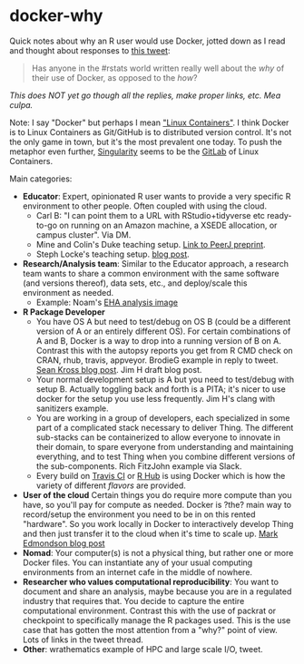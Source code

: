 # docker-why

Quick notes about why an R user would use Docker, jotted down as I read and thought about responses to [this tweet](https://twitter.com/JennyBryan/status/913785731998289920):

> Has anyone in the #rstats world written really well about the *why* of their use of Docker, as opposed to the *how*?

*This does NOT yet go though all the replies, make proper links, etc. Mea culpa.*

Note: I say "Docker" but perhaps I mean ["Linux Containers"](https://en.wikipedia.org/wiki/LXC). I think Docker is to Linux Containers as Git/GitHub is to distributed version control. It's not the only game in town, but it's the most prevalent one today. To push the metaphor even further, [Singularity](http://singularity.lbl.gov) seems to be the [GitLab](https://about.gitlab.com) of Linux Containers.

Main categories:

  * **Educator**: Expert, opinionated R user wants to provide a very specific R environment to other people. Often coupled with using the cloud.
    - Carl B: "I can point them to a URL with RStudio+tidyverse etc ready-to-go on running on an Amazon machine, a XSEDE allocation, or campus cluster". Via DM.
    - Mine and Colin's Duke teaching setup. [Link to PeerJ preprint](https://peerj.com/preprints/3181.pdf).
    - Steph Locke's teaching setup. [blog post](https://itsalocke.com/blog/building-an-r-training-environment/).
  * **Research/Analysis team**: Similar to the Educator approach, a research team wants to share a common environment with the same software (and versions thereof), data sets, etc., and deploy/scale this environment as needed.
     -  Example: Noam's [EHA analysis image](https://github.com/ecohealthalliance/reservoir)
  * **R Package Developer**
    - You have OS A but need to test/debug on OS B (could be a different version of A or an entirely different OS). For certain combinations of A and B, Docker is a way to drop into a running version of B on A. Contrast this with the autopsy reports you get from R CMD check on CRAN, rhub, travis, appveyor. BrodieG example in reply to tweet. [Sean Kross blog post](http://seankross.com/2017/09/17/Enough-Docker-to-be-Dangerous.html). Jim H draft blog post.
    - Your normal development setup is A but you need to test/debug with setup B. Actually toggling back and forth is a PITA; it's nicer to use docker for the setup you use less frequently. Jim H's clang with sanitizers example.
    - You are working in a group of developers, each specialized in some part of a complicated stack necessary to deliver Thing. The different sub-stacks can be containerized to allow everyone to innovate in their domain, to spare everyone from understanding and maintaining everything, and to test Thing when you combine different versions of the sub-components. Rich FitzJohn example via Slack.
    - Every build on [Travis CI](https://travis-ci.org/) or [R Hub](https://builder.r-hub.io/) is using Docker which is how the variety of different _flavors_ are provided. 
  * **User of the cloud** Certain things you do require more compute than you have, so you'll pay for compute as needed. Docker is ?the? main way to record/setup the environment you need to be in on this rented "hardware". So you work locally in Docker to interactively develop Thing and then just transfer it to the cloud when it's time to scale up. [Mark Edmondson blog post](http://code.markedmondson.me/rstudio-server-chromebook/)
  * **Nomad**: Your computer(s) is not a physical thing, but rather one or more Docker files. You can instantiate any of your usual computing environments from an internet cafe in the middle of nowhere.
  * **Researcher who values computational reproducibility**: You want to document and share an analysis, maybe because you are in a regulated industry that requires that. You decide to capture the entire computational environment. Contrast this with the use of packrat or checkpoint to specifically manage the R packages used. This is the use case that has gotten the most attention from a "why?" point of view. Lots of links in the tweet thread.
  * **Other**: wrathematics example of HPC and large scale I/O, tweet.
  
